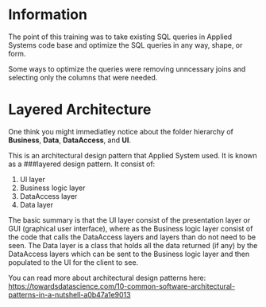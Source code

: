 # Information

The point of this training was to take existing SQL queries in Applied Systems code base and optimize the SQL queries in any way, shape, or form.

Some ways to optimize the queries were removing unncessary joins and selecting only the columns that were needed.

# Layered Architecture
One think you might immediatley notice about the folder hierarchy of **Business**, **Data**, **DataAccess**, and **UI**.

This is an architectural design pattern that Applied System used. It is known as a ###layered design pattern. It consist of:

1. UI layer
2. Business logic layer
3. DataAccess layer
4. Data layer

The basic summary is that the UI layer consist of the presentation layer or GUI (graphical user interface), where as the Business logic layer consist of the code that calls the DataAccess layers and layers than do not need to be seen. The Data layer is a class that holds all the data returned (if any) by the DataAccess layers which can be sent to the Business logic layer and then populated to the UI for the client to see.

You can read more about architectural design patterns here:
https://towardsdatascience.com/10-common-software-architectural-patterns-in-a-nutshell-a0b47a1e9013
